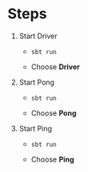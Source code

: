 # Steps

  1. Start Driver

      * `sbt run`

      * Choose **Driver**

  2. Start Pong
 
      * `sbt run`

      * Choose **Pong**

  3. Start Ping

      * `sbt run`

      * Choose **Ping**


